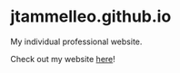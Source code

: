 # jtammelleo.github.io
My individual professional website.

Check out my website [here](https://jeremy.tammelleo.space)!
